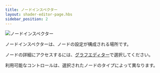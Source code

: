 ```yaml
---
title: ノードインスペクター
layout: shader-editor-page.hbs
sidebar_position: 2
---
```


![ノードインスペクター][1]

ノードインスペクターは、ノードの設定が構成される場所です。

ノードの詳細にアクセスするには、[グラフエディター][2]で選択してください。

利用可能なコントロールは、選択されたノードのタイプによって異なります。

[1]: /images/shader-editor/inspector-pane-node.png
[2]: /shader-editor/window-layout/graph-editor
